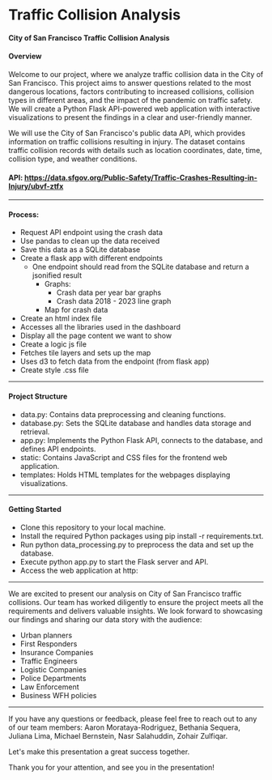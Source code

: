 # Traffic Collision Analysis
#### City of San Francisco Traffic Collision Analysis

#### Overview
Welcome to our project, where we analyze traffic collision data in the City of San Francisco. This project aims to answer questions related to the most dangerous locations, factors contributing to increased collisions, collision types in different areas, and the impact of the pandemic on traffic safety. We will create a Python Flask API-powered web application with interactive visualizations to present the findings in a clear and user-friendly manner.

We will use the City of San Francisco's public data API, which provides information on traffic collisions resulting in injury. The dataset contains traffic collision records with details such as location coordinates, date, time, collision type, and weather conditions.

#### API: https://data.sfgov.org/Public-Safety/Traffic-Crashes-Resulting-in-Injury/ubvf-ztfx 

--------------
#### Process:
 - Request API endpoint using the crash data
 - Use pandas to clean up the data received
 - Save this data as a SQLite database
 - Create a flask app with different endpoints
     - One endpoint should read from the SQLite database and return a jsonified result
         - Graphs:
             - Crash data per year bar graphs
             - Crash data 2018 - 2023 line graph
         - Map for crash data
 - Create an html index file
 - Accesses all the libraries used in the dashboard
 - Display all the page content we want to show
 - Create a logic js file
 - Fetches tile layers and sets up the map
 - Uses d3 to fetch data from the endpoint (from flask app)
 - Create style .css file
   
--------------
#### Project Structure
- data.py: Contains data preprocessing and cleaning functions.
- database.py: Sets the SQLite database and handles data storage and retrieval.
- app.py: Implements the Python Flask API, connects to the database, and defines API endpoints.
- static: Contains JavaScript and CSS files for the frontend web application.
- templates: Holds HTML templates for the webpages displaying visualizations.
  
--------------
#### Getting Started
- Clone this repository to your local machine.
- Install the required Python packages using pip install -r requirements.txt.
- Run python data_processing.py to preprocess the data and set up the database.
- Execute python app.py to start the Flask server and API.
- Access the web application at http:

--------------
We are excited to present our analysis on City of San Francisco traffic collisions. Our team has worked diligently to ensure the project meets all the requirements and delivers valuable insights. We look forward to showcasing our findings and sharing our data story with the audience: 

 - Urban planners
 - First Responders
 - Insurance Companies
 - Traffic Engineers
 - Logistic Companies
 - Police Departments
 - Law Enforcement
 - Business WFH policies
   
---------------
If you have any questions or feedback, please feel free to reach out to any of our team members: Aaron Morataya-Rodriguez, Bethania Sequera, Juliana Lima, Michael Bernstein, Nasr Salahuddin, Zohair Zulfiqar. 

Let's make this presentation a great success together. 

Thank you for your attention, and see you in the presentation!
